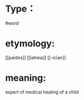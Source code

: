 # Type：
#word 
# etymology: 
[[paidos]]
[[iatreia]]
[[-ician]]
# meaning: 
expert of medical healing of a child
